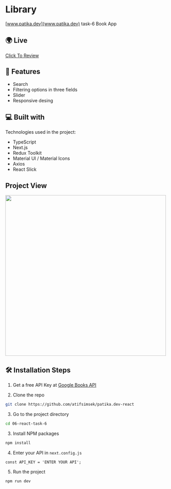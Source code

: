 # Library

[www.patika.dev](www.patika.dev) task-6 Book App

## 🌍 Live

[Click To Review](https://patika-library.vercel.app/)

## 📌 Features

- Search
- Filtering options in three fields
- Slider
- Responsive desing

## 💻 Built with

Technologies used in the project:

- TypeScript
- Next.js
- Redux Toolkit
- Material UI / Material Icons
- Axios
- React Slick

## Project View

<img src="./public/assets/Library.gif"  width="500" />

## 🛠️ Installation Steps

1. Get a free API Key at [Google Books API](https://developers.google.com/books/docs/overview)

2. Clone the repo

```sh
git clone https://github.com/atifsimsek/patika.dev-react
```

3. Go to the project directory

```sh
cd 06-react-task-6
```

3. Install NPM packages

```sh
npm install
```

4. Enter your API in `next.config.js`

```JS
const API_KEY = 'ENTER YOUR API';
```

5. Run the project

```sh
npm run dev
```
